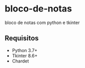 # bloco-de-notas
bloco de notas com python e tkinter

 Requisitos
----------------
- Python 3.7+
- Tkinter 8.6+
- Chardet